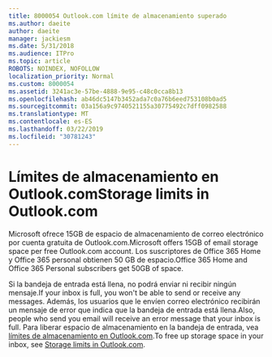 ```yaml
---
title: 8000054 Outlook.com límite de almacenamiento superado
ms.author: daeite
author: daeite
manager: jackiesm
ms.date: 5/31/2018
ms.audience: ITPro
ms.topic: article
ROBOTS: NOINDEX, NOFOLLOW
localization_priority: Normal
ms.custom: 8000054
ms.assetid: 3241ac3e-57be-4888-9e95-c48c0cca8b13
ms.openlocfilehash: ab46dc5147b3452ada7c0a76b6eed753108b0ad5
ms.sourcegitcommit: 03a156a9c9740521155a30775492c7dff0982588
ms.translationtype: MT
ms.contentlocale: es-ES
ms.lasthandoff: 03/22/2019
ms.locfileid: "30781243"
---
```

# <a name="storage-limits-in-outlookcom"></a><span data-ttu-id="098a1-102">Límites de almacenamiento en Outlook.com</span><span class="sxs-lookup"><span data-stu-id="098a1-102">Storage limits in Outlook.com</span></span>

<span data-ttu-id="098a1-103">Microsoft ofrece 15GB de espacio de almacenamiento de correo electrónico por cuenta gratuita de Outlook.com.</span><span class="sxs-lookup"><span data-stu-id="098a1-103">Microsoft offers 15GB of email storage space per free Outlook.com account.</span></span> <span data-ttu-id="098a1-104">Los suscriptores de Office 365 Home y Office 365 personal obtienen 50 GB de espacio.</span><span class="sxs-lookup"><span data-stu-id="098a1-104">Office 365 Home and Office 365 Personal subscribers get 50GB of space.</span></span>
  
<span data-ttu-id="098a1-105">Si la bandeja de entrada está llena, no podrá enviar ni recibir ningún mensaje.</span><span class="sxs-lookup"><span data-stu-id="098a1-105">If your inbox is full, you won't be able to send or receive any messages.</span></span> <span data-ttu-id="098a1-106">Además, los usuarios que le envíen correo electrónico recibirán un mensaje de error que indica que la bandeja de entrada está llena.</span><span class="sxs-lookup"><span data-stu-id="098a1-106">Also, people who send you email will receive an error message that your inbox is full.</span></span> <span data-ttu-id="098a1-107">Para liberar espacio de almacenamiento en la bandeja de entrada, vea [límites de almacenamiento en Outlook.com](https://go.microsoft.com/fwlink/p/?linkid=2001900&amp;clcid=0x409).</span><span class="sxs-lookup"><span data-stu-id="098a1-107">To free up storage space in your inbox, see [Storage limits in Outlook.com](https://go.microsoft.com/fwlink/p/?linkid=2001900&amp;clcid=0x409).</span></span>
  

